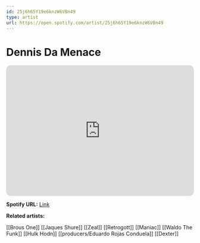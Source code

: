 ```yaml
---
id: 25j6h65Y19e6knzW6VBn49
type: artist
url: https://open.spotify.com/artist/25j6h65Y19e6knzW6VBn49
---
```

# Dennis Da Menace

<iframe style="border-radius:12px" src="https://open.spotify.com/embed/artist/25j6h65Y19e6knzW6VBn49" width="100%" height="352" frameBorder="0" allowfullscreen="" allow="autoplay; clipboard-write; encrypted-media; fullscreen; picture-in-picture" loading="lazy"></iframe>

**Spotify URL:** [Link](https://open.spotify.com/artist/25j6h65Y19e6knzW6VBn49)

**Related artists:**

[[Brous One]]
[[Jaques Shure]]
[[Zeal]]
[[Retrogott]]
[[Maniac]]
[[Waldo The Funk]]
[[Hulk Hodn]]
[[producers/Eduardo Rojas Conduela]]
[[Dexter]]
